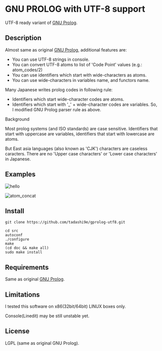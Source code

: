 GNU PROLOG with UTF-8 support
=============================

UTF-8 ready variant of [GNU Prolog](http://gprolog.org/).

Description
-----------

Almost same as original [GNU Prolog](http://gprolog.org/), additional features are:
- You can use UTF-8 strings in console.
- You can convert UTF-8 atoms to list of 'Code Point' values (e.g.: atom_codes/2)
- You can use identifiers which start with wide-characters as atoms.
- You can use wide-characters in variables name, and functors name.

Many Japanese writes prolog codes in following rule:
- Identifiers which start wide-character codes are atoms.
- Identifiers which start with '_' + wide-character codes are variables.
So, I modified GNU Prolog parser rule as above.

Background

Most prolog systems (and ISO standards) are case sensitive.
Identifiers that start with uppercase are variables,
identifiers that start with lowercase are atoms.

But East asia languages (also known as 'CJK') characters are caseless caracters.
There are no 'Upper case characters' or 'Lower case characters' in Japanese.

Examples
--------

![hello](https://user-images.githubusercontent.com/28968058/30641273-69acbef8-9e41-11e7-9294-0b9938d61b01.png)

![atom_concat](https://user-images.githubusercontent.com/28968058/30271912-0bf115cc-972d-11e7-8de5-46059d50ea71.png)

Install
-------

    git clone https://github.com/tadashi9e/gprolog-utf8.git
    
    cd src
    autoconf
    ./configure
    make
    (cd doc && make all)
    sudo make install

Requirements
------------

Same as original [GNU Prolog](http://gprolog.org/).

Limitations
----------

I tested this software on x86(32bit/64bit) LINUX boxes only.

Console(Linedit) may be still unstable yet.

License
-------

LGPL (same as original GNU Prolog).
